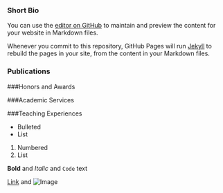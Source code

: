 ### Short Bio

You can use the [editor on GitHub](https://github.com/hanada31/hanada31.github.io/edit/master/index.md) to maintain and preview the content for your website in Markdown files.

Whenever you commit to this repository, GitHub Pages will run [Jekyll](https://jekyllrb.com/) to rebuild the pages in your site, from the content in your Markdown files.

### Publications

###Honors and Awards 

###Academic Services 

###Teaching Experiences

- Bulleted
- List

1. Numbered
2. List

**Bold** and _Italic_ and `Code` text

[Link](url) and ![Image](src)
```
